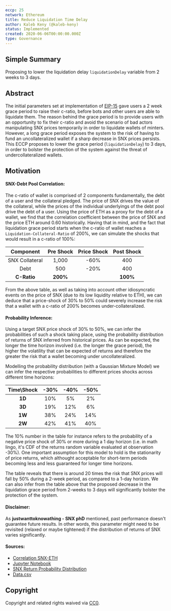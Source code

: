```yaml
---
eccp: 25
network: Ethereum
title: Reduce Liquidation Time Delay
author: Kaleb Keny (@kaleb-keny)
status: Implemented
created: 2020-06-06T00:00:00.000Z
type: Governance
---
```


## Simple Summary

<!--"If you can't explain it simply, you don't understand it well enough." Provide a simplified and layman-accessible explanation of the ECCP.-->

Proposing to lower the liquidation delay `liquidationDelay` variable from 2 weeks to 3 days.

## Abstract

<!--A short (~200 word) description of the variable change proposed.-->

The initial parameters set at implementation of [EIP-15](https://eips.elysian.finance/eips/eip-15) gave users a 2 week grace period to raise their c-ratio, before bots and other users are able to liquidate them. The reason behind the grace period is to provide users with an opportunity to fix their c-ratio and avoid the scenario of bad actors manipulating SNX prices temporarily in order to liquidate wallets of minters. However, a long grace period exposes the system to the risk of having to fund an uncollateralized wallet if a sharp decrease in SNX prices persists.
This ECCP proposes to lower the grace period (`liquidationDelay`) to 3 days, in order to bolster the protection of the system against the threat of undercollateralized wallets.

## Motivation

<!--The motivation is critical for ECCPs that want to update variables within Elysian. It should clearly explain why the existing variable is not incentive aligned. ECCP submissions without sufficient motivation may be rejected outright.-->

#### SNX-Debt Pool Correlation:

The c-ratio of wallet is comprised of 2 components fundamentally, the debt of a user and the collateral pledged. The price of SNX drives the value of the collateral, while the prices of the individual underlyings of the debt pool drive the debt of a user. Using the price of ETH as a proxy for the debt of a wallet, we find that the correlation coefficient between the price of SNX and the price ETH around 0.60 historically.
Having that in mind, and the fact that liquidation grace period starts when the c-ratio of wallet reaches a `Liquidation-Collateral-Ratio` of 200%, we can simulate the shocks that would result in a c-ratio of 100%:

|   Component    | Pre Shock | Price Shock | Post Shock |
| :------------: | :-------: | :---------: | :--------: |
| SNX Collateral |   1,000   |    -60%     |    400     |
|      Debt      |    500    |    -20%     |    400     |
|  **C-Ratio**   | **200%**  |             |  **100%**  |

From the above table, as well as taking into account other idiosyncratic events on the price of SNX (due to its low liquidity relative to ETH), we can deduce that a price-shock of 30% to 50% could severely increase the risk that a wallet with a c-ratio of 200% becomes under-collateralized.

#### Probability Inference:

Using a target SNX price shock of 30% to 50%, we can infer the probabilities of such a shock taking place, using the probability distribution of returns of SNX inferred from historical prices. As can be expected, the longer the time horizon involved (i.e. the longer the grace period), the higher the volatility that can be expected of returns and therefore the greater the risk that a wallet becoming under uncollateralized.

Modelling the probability distribution (with a Gaussian Mixture Model) we can infer the respective probabilities to different prices shocks across different time horizons:

| Time\Shock | -30% | -40% | -50% |
| :--------: | :--: | :--: | :--: |
|   **1D**   | 10%  |  5%  |  2%  |
|   **3D**   | 19%  | 12%  |  6%  |
|   **1W**   | 38%  | 24%  | 14%  |
|   **2W**   | 42%  | 41%  | 40%  |

The 10% number in the table for instance refers to the probability of a negative price shock of 30% or more during a 1 day horizon (i.e. in math lingo, it's CDF of the returns random variable evaluated at observation -30%). One important assumption for this model to hold is the stationarity of price returns, which althought acceptable for short-term periods becoming less and less guaranteed for longer time horizons.

The table reveals that there is around 20 times the risk that SNX prices will fall by 50% during a 2-week period, as compared to a 1-day horizon.
We can also infer from the table above that the proposed decrease in the liquidation grace period from 2-weeks to 3 days will significantly bolster the protection of the system.

#### Disclaimer:

As **justwanttoknowathing - SNX phD** mentioned, past performance doesn't guarantee future results. In other words, this parameter might need to be revisited (relaxed or maybe tightened) if the distribution of returns of SNX varies significantly.

#### Sources:

- [Correlation SNX-ETH](asset/liquidation_delay/snx-eth-corr.png)
- [Jupyter Notebook](asset/liquidation_delay/SNX_RETURNS_PROB.ipynb)
- [SNX Return Probability Distribution](asset/liquidation_delay/returns-plot.png)
- [Data.csv](asset/liquidation_delay/returns.csv)

## Copyright

Copyright and related rights waived via [CC0](https://creativecommons.org/publicdomain/zero/1.0/).
